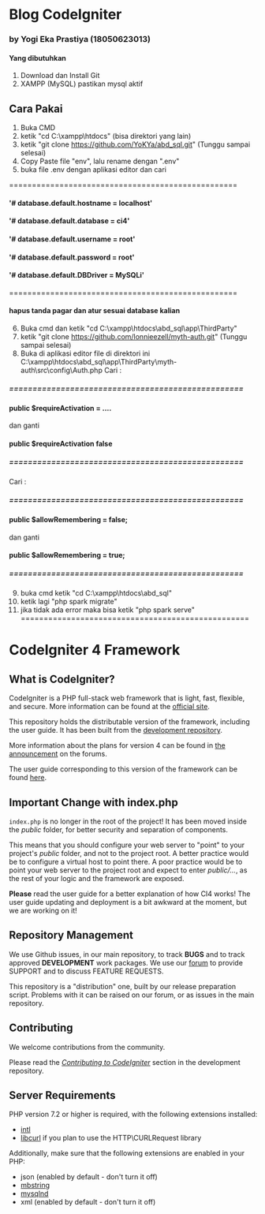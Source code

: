 # Blog CodeIgniter
### by Yogi Eka Prastiya (18050623013)

#### Yang dibutuhkan 
1. Download dan Install Git
2. XAMPP (MySQL) pastikan mysql aktif

## Cara Pakai
1. Buka CMD
2. ketik "cd C:\xampp\htdocs\" (bisa direktori yang lain)
3. ketik "git clone https://github.com/YoKYa/abd_sql.git" (Tunggu sampai selesai)
4. Copy Paste file "env", lalu rename dengan ".env"
5. buka file .env dengan aplikasi editor dan cari 

==================================================
#### '# database.default.hostname = localhost'
#### '# database.default.database = ci4'
#### '# database.default.username = root'
#### '# database.default.password = root'
#### '# database.default.DBDriver = MySQLi'
==================================================
#### hapus tanda pagar dan atur sesuai database kalian

6. Buka cmd dan ketik "cd C:\xampp\htdocs\abd_sql\app\ThirdParty"
7. ketik "git clone https://github.com/lonnieezell/myth-auth.git" (Tunggu sampai selesai)
8. Buka di aplikasi editor file di direktori ini
C:\xampp\htdocs\abd_sql\app\ThirdParty\myth-auth\src\config\Auth.php
Cari : 
##### ==================================================
#### public $requireActivation = .... 
dan ganti
#### public $requireActivation false
##### ==================================================
Cari :
##### ==================================================
#### public $allowRemembering = false;
dan ganti
#### public $allowRemembering = true;
##### ==================================================

9. buka cmd ketik "cd C:\xampp\htdocs\abd_sql\"
10. ketik lagi "php spark migrate"
11. jika tidak ada error maka bisa ketik "php spark serve"
==================================================

# CodeIgniter 4 Framework

## What is CodeIgniter?

CodeIgniter is a PHP full-stack web framework that is light, fast, flexible, and secure. 
More information can be found at the [official site](http://codeigniter.com).

This repository holds the distributable version of the framework,
including the user guide. It has been built from the 
[development repository](https://github.com/codeigniter4/CodeIgniter4).

More information about the plans for version 4 can be found in [the announcement](http://forum.codeigniter.com/thread-62615.html) on the forums.

The user guide corresponding to this version of the framework can be found
[here](https://codeigniter4.github.io/userguide/). 


## Important Change with index.php

`index.php` is no longer in the root of the project! It has been moved inside the *public* folder,
for better security and separation of components.

This means that you should configure your web server to "point" to your project's *public* folder, and
not to the project root. A better practice would be to configure a virtual host to point there. A poor practice would be to point your web server to the project root and expect to enter *public/...*, as the rest of your logic and the
framework are exposed.

**Please** read the user guide for a better explanation of how CI4 works!
The user guide updating and deployment is a bit awkward at the moment, but we are working on it!

## Repository Management

We use Github issues, in our main repository, to track **BUGS** and to track approved **DEVELOPMENT** work packages.
We use our [forum](http://forum.codeigniter.com) to provide SUPPORT and to discuss
FEATURE REQUESTS.

This repository is a "distribution" one, built by our release preparation script. 
Problems with it can be raised on our forum, or as issues in the main repository.

## Contributing

We welcome contributions from the community.

Please read the [*Contributing to CodeIgniter*](https://github.com/codeigniter4/CodeIgniter4/blob/develop/contributing.md) section in the development repository.

## Server Requirements

PHP version 7.2 or higher is required, with the following extensions installed: 

- [intl](http://php.net/manual/en/intl.requirements.php)
- [libcurl](http://php.net/manual/en/curl.requirements.php) if you plan to use the HTTP\CURLRequest library

Additionally, make sure that the following extensions are enabled in your PHP:

- json (enabled by default - don't turn it off)
- [mbstring](http://php.net/manual/en/mbstring.installation.php)
- [mysqlnd](http://php.net/manual/en/mysqlnd.install.php)
- xml (enabled by default - don't turn it off)

